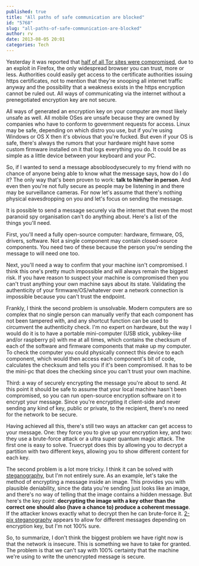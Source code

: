 ```yaml
---
published: true
title: "All paths of safe communication are blocked"
id: "5768"
slug: "all-paths-of-safe-communication-are-blocked"
author: rv
date: 2013-08-05 20:01
categories: Tech
---
```

Yesterday it was reported that <a href="http://www.twitlonger.com/show/n_1rlo0uu" target="_blank">half of all Tor sites were compromised</a>, due to an exploit in Firefox, the only widespread browser you can trust, more or less. Authorities could easily get access to the certificate authorities issuing https certificates, not to mention that they're snooping all internet traffic anyway and the possibility that a weakness exists in the https encryption cannot be ruled out. All ways of communicating via the internet without a prenegotiated encryption key are not secure.

All ways of generated an encryption key on your computer are most likely unsafe as well. All mobile OSes are unsafe because they are owned by companies who have to conform to government requests for access. Linux may be safe, depending on which distro you use, but if you're using Windows or OS X then it's obvious that you're fucked. But even if your OS is safe, there's always the rumors that your hardware might have some custom firmware installed on it that logs everything you do. It could be as simple as a little device between your keyboard and your PC.

So, if I wanted to send a message absobloodysecurely to my friend with no chance of anyone being able to know what the message says, how do I do it? The only way that's been proven to work: <strong>talk to him/her in person</strong>. And even then you're not fully secure as people may be listening in and there may be surveillance cameras. For now let's assume that there's nothing physical eavesdropping on you and let's focus on sending the message.

It is possible to send a message securely via the internet that even the most paranoid spy organisation can't do anything about. Here's a list of the things you'll need.

First, you'll need a fully open-source computer: hardware, firmware, OS, drivers, software. Not a single component may contain closed-source components. You need two of these because the person you're sending the message to will need one too.

Next, you'll need a way to confirm that your machine isn't compromised. I think this one's pretty much impossible and will always remain the biggest risk. If you have reason to suspect your machine is compromised then you can't trust anything your own machine says about its state. Validating the authenticity of your firmware/OS/whatever over a network connection is impossible because you can't trust the endpoint.

Frankly, I think the second problem is unsolvable. Modern computers are so complex that no single person can manually verify that each component has not been tampered with, and any shortcut function can be used to circumvent the authenticity check. I'm no expert on hardware, but the way I would do it is to have a portable mini-computer (USB stick, yubikey-like and/or raspberry pi) with me at all times, which contains the checksum of each of the software and firmware components that make up my computer. To check the computer you could physically connect this device to each component, which would then access each component's bit of code, calculates the checksum and tells you if it's been compromised. It has to be the mini-pc that does the checking since you can't trust your own machine.

Third: a way of securely encrypting the message you're about to send. At this point it should be safe to assume that your local machine hasn't been compromised, so you can run open-source encryption software on it to encrypt your message. Since you're encrypting it client-side and never sending any kind of key, public or private, to the recipient, there's no need for the network to be secure.

Having achieved all this, there's still two ways an attacker can get access to your message. One: they force you to give up your encryption key, and two: they use a brute-force attack or a ultra super quantum magic attack. The first one is easy to solve. Truecrypt does this by allowing you to decrypt a partition with two different keys, allowing you to show different content for each key.

The second problem is a lot more tricky. I think it can be solved with <a href="https://en.wikipedia.org/wiki/Steganography" target="_blank">steganography</a>, but I'm not entirely sure. As an example, let's take the method of encrypting a message inside an image. This provides you with plausible deniability, since the data you're sending just looks like an image, and there's no way of telling that the image contains a hidden message. But here's the key point: <strong>decrypting the image with a key other than the correct one should also (have a chance to) produce a coherent message</strong>. If the attacker knows exactly what to decrypt then he can brute-force it. <a href="https://code.google.com/p/2pix-steganography/" target="_blank">2-pix steganography</a> appears to allow for different messages depending on encryption key, but I'm not 100% sure.

So, to summarize, I don't think the biggest problem we have right now is that the network is insecure. This is something we have to take for granted. The problem is that we can't say with 100% certainty that the machine we're using to write the unencrypted message is secure.